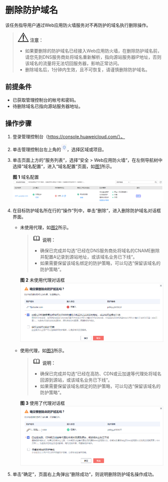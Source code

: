 # 删除防护域名<a name="waf_01_0005"></a>

该任务指导用户通过Web应用防火墙服务对不再防护的域名执行删除操作。

>![](public_sys-resources/icon-notice.gif) **注意：**   
>-   如果要删除的防护域名已经接入Web应用防火墙，在删除防护域名前，请您先到DNS服务商处将域名重新解析，指向源站服务器IP地址，否则该域名的流量将无法切回服务器，影响正常访问。  
>-   删除域名后，1分钟内生效，且不可恢复，请谨慎删除防护域名。  

## 前提条件<a name="section2256777914731"></a>

-   已获取管理控制台的帐号和密码。
-   待删除域名已指向源站服务器地址。

## 操作步骤<a name="section33468348163811"></a>

1.  登录管理控制台（https://console.huaweicloud.com/）。
2.  单击管理控制台左上角的![](figures/选择区域图标.jpg)，选择区域或项目。
3.  单击页面上方的“服务列表“，选择“安全  \>  Web应用防火墙“，在左侧导航树中选择“域名配置“，进入“域名配置“页面，如[图1](#zh-cn_topic_0110861354_fig15593418182219)所示。

    **图 1**  域名配置<a name="zh-cn_topic_0110861354_fig15593418182219"></a>  
    ![](figures/域名配置.png "域名配置")

4.  在目标防护域名所在行的“操作“列中，单击“删除“，进入删除防护域名对话框界面。
    -   未使用代理，如[图2](#fig11194454171217)所示。

        >![](public_sys-resources/icon-note.gif) **说明：**   
        >-   确保已完成并勾选“已经在DNS服务商处将域名的CNAME删除并配置A记录到源站地址，或该域名业务已下线“。  
        >-   如果需要保留该域名绑定的防护策略，可以勾选“保留该域名的防护策略“。  

        **图 2**  未使用代理对话框<a name="fig11194454171217"></a>  
        ![](figures/未使用代理对话框.png "未使用代理对话框")

    -   使用代理，如[图3](#fig8903356111915)所示。

        >![](public_sys-resources/icon-note.gif) **说明：**   
        >-   确保已完成并勾选“已经在高防、CDN或云加速等代理处将域名回源到源站，或该域名业务已下线“。  
        >-   如果需要保留该域名绑定的防护策略，可以勾选“保留该域名的防护策略“。  

        **图 3**  使用了代理对话框<a name="fig8903356111915"></a>  
        ![](figures/使用了代理对话框.png "使用了代理对话框")


5.  单击“确定“，页面右上角弹出“删除成功“，则说明删除防护域名操作成功。

